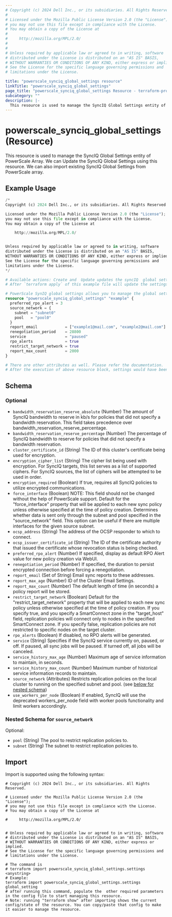 ```yaml
---
# Copyright (c) 2024 Dell Inc., or its subsidiaries. All Rights Reserved.
#
# Licensed under the Mozilla Public License Version 2.0 (the "License");
# you may not use this file except in compliance with the License.
# You may obtain a copy of the License at
#
#     http://mozilla.org/MPL/2.0/
#
#
# Unless required by applicable law or agreed to in writing, software
# distributed under the License is distributed on an "AS IS" BASIS,
# WITHOUT WARRANTIES OR CONDITIONS OF ANY KIND, either express or implied.
# See the License for the specific language governing permissions and
# limitations under the License.

title: "powerscale_synciq_global_settings resource"
linkTitle: "powerscale_synciq_global_settings"
page_title: "powerscale_synciq_global_settings Resource - terraform-provider-powerscale"
subcategory: ""
description: |-
  This resource is used to manage the SyncIQ Global Settings entity of PowerScale Array. We can Update the SyncIQ Global Settings using this resource. We can also import existing SyncIQ Global Settings from PowerScale array.
---
```


# powerscale_synciq_global_settings (Resource)

This resource is used to manage the SyncIQ Global Settings entity of PowerScale Array. We can Update the SyncIQ Global Settings using this resource. We can also import existing SyncIQ Global Settings from PowerScale array.


## Example Usage

```terraform
/*
Copyright (c) 2024 Dell Inc., or its subsidiaries. All Rights Reserved.

Licensed under the Mozilla Public License Version 2.0 (the "License");
you may not use this file except in compliance with the License.
You may obtain a copy of the License at

    http://mozilla.org/MPL/2.0/


Unless required by applicable law or agreed to in writing, software
distributed under the License is distributed on an "AS IS" BASIS,
WITHOUT WARRANTIES OR CONDITIONS OF ANY KIND, either express or implied.
See the License for the specific language governing permissions and
limitations under the License.
*/

# Available actions: Create and  Update updates the syncIQ  global settings. Delete will delete the state file. Import action is also available
# After `terraform apply` of this example file will update the settings according to the attributes set in the config

# PowerScale SynIQ global settings allows you to manage the global settings on the Powerscale array
resource "powerscale_synciq_global_settings" "example" {
  preferred_rpo_alert = 3
  source_network = {
    subnet = "subnet0"
    pool   = "pool0"
  }
  report_email            = ["example1@mail.com", "example2@mail.com"]
  renegotiation_period    = 28800
  service                 = "paused"
  rpo_alerts              = true
  restrict_target_network = true
  report_max_count        = 2000
}

# There are other attributes as well. Please refer the documentation.
# After the execution of above resource block, settings would have been updated on the PowerScale array. For more information, Please check the terraform state file.
```

<!-- schema generated by tfplugindocs -->
## Schema

### Optional

- `bandwidth_reservation_reserve_absolute` (Number) The amount of SyncIQ bandwidth to reserve in kb/s for policies that did not specify a bandwidth reservation. This field takes precedence over bandwidth_reservation_reserve_percentage.
- `bandwidth_reservation_reserve_percentage` (Number) The percentage of SyncIQ bandwidth to reserve for policies that did not specify a bandwidth reservation.
- `cluster_certificate_id` (String) The ID of this cluster's certificate being used for encryption.
- `encryption_cipher_list` (String) The cipher list being used with encryption. For SyncIQ targets, this list serves as a list of supported ciphers. For SyncIQ sources, the list of ciphers will be attempted to be used in order.
- `encryption_required` (Boolean) If true, requires all SyncIQ policies to utilize encrypted communications.
- `force_interface` (Boolean) NOTE: This field should not be changed without the help of PowerScale support.  Default for the "force_interface" property that will be applied to each new sync policy unless otherwise specified at the time of policy creation.  Determines whether data is sent only through the subnet and pool specified in the "source_network" field. This option can be useful if there are multiple interfaces for the given source subnet.
- `ocsp_address` (String) The address of the OCSP responder to which to connect.
- `ocsp_issuer_certificate_id` (String) The ID of the certificate authority that issued the certificate whose revocation status is being checked.
- `preferred_rpo_alert` (Number) If specified, display as default RPO Alert value for new policy creation via WebUI.
- `renegotiation_period` (Number) If specified, the duration to persist encrypted connection before forcing a renegotiation.
- `report_email` (Set of String) Email sync reports to these addresses.
- `report_max_age` (Number) ID of the Cluster Email Settings.
- `report_max_count` (Number) The default length of time (in seconds) a policy report will be stored.
- `restrict_target_network` (Boolean) Default for the "restrict_target_network" property that will be applied to each new sync policy unless otherwise specified at the time of policy creation.  If you specify true, and you specify a SmartConnect zone in the "target_host" field, replication policies will connect only to nodes in the specified SmartConnect zone.  If you specify false, replication policies are not restricted to specific nodes on the target cluster.
- `rpo_alerts` (Boolean) If disabled, no RPO alerts will be generated.
- `service` (String) Specifies if the SyncIQ service currently on, paused, or off.  If paused, all sync jobs will be paused.  If turned off, all jobs will be canceled.
- `service_history_max_age` (Number) Maximum age of service information to maintain, in seconds.
- `service_history_max_count` (Number) Maximum number of historical service information records to maintain.
- `source_network` (Attributes) Restricts replication policies on the local cluster to running on the specified subnet and pool. (see [below for nested schema](#nestedatt--source_network))
- `use_workers_per_node` (Boolean) If enabled, SyncIQ will use the deprecated workers_per_node field with worker pools functionality and limit workers accordingly.

<a id="nestedatt--source_network"></a>
### Nested Schema for `source_network`

Optional:

- `pool` (String) The pool to restrict replication policies to.
- `subnet` (String) The subnet to restrict replication policies to.

## Import

Import is supported using the following syntax:

```shell
# Copyright (c) 2024 Dell Inc., or its subsidiaries. All Rights Reserved.

# Licensed under the Mozilla Public License Version 2.0 (the "License");
# you may not use this file except in compliance with the License.
# You may obtain a copy of the License at

#     http://mozilla.org/MPL/2.0/


# Unless required by applicable law or agreed to in writing, software
# distributed under the License is distributed on an "AS IS" BASIS,
# WITHOUT WARRANTIES OR CONDITIONS OF ANY KIND, either express or implied.
# See the License for the specific language governing permissions and
# limitations under the License.

# The command is
# terraform import powerscale_synciq_global_settings.settings <anystring>
# Example:
terraform import powerscale_synciq_global_settings.settings global_setting
# after running this command, populate the  other required parameters in the config file to start managing this resource.
# Note: running "terraform show" after importing shows the current config/state of the resource. You can copy/paste that config to make it easier to manage the resource.
```